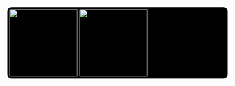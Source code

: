 <div style="display: flex; gap: 5px; background-color: #000; padding: 5px; border-radius: 10px; align-items: center; max-width: 100%;">
  <!-- GitHub Stats Image com tema city_lights -->
  <a href="https://beacons.ai/joaoifr">
    <img height="155em" width="auto" src="https://github-readme-stats.vercel.app/api?username=joaoifr&show_icons=true&theme=city_lights&include_all_commits=true&count_private=true">
  </a>

  <!-- GitHub Top Languages Image com tema city_lights -->
  <img height="155em" width="auto" src="https://github-readme-stats.vercel.app/api/top-langs/?username=joaoifr&layout=compact&langs_count=16&theme=city_lights&title_color=00FFFF&text_color=FFFFFF&icon_color=00FFFF&bg_color=000000&border_color=00FFFF">
</div>
